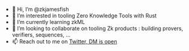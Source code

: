 - 👋 Hi, I’m @zkjamesfish
- 👀 I’m interested in tooling Zero Knowledge Tools with Rust
- 🌱 I’m currently learning zkML
- 💞️ I’m looking to collaborate on tooling Zk products : building provers, verifiers, sequences, ...
- 📫 Reach out to me on [Twitter, DM is open](https://twitter.com/zkJamesFish)


<!---
zkjamesfish/zkjamesfish is a ✨ special ✨ repository because its `README.md` (this file) appears on your GitHub profile.
You can click the Preview link to take a look at your changes.
--->
